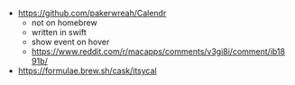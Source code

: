 - <https://github.com/pakerwreah/Calendr>
  - not on homebrew
  - written in swift
  - show event on hover
  - <https://www.reddit.com/r/macapps/comments/v3gi8i/comment/ib1891b/>
- <https://formulae.brew.sh/cask/itsycal>
